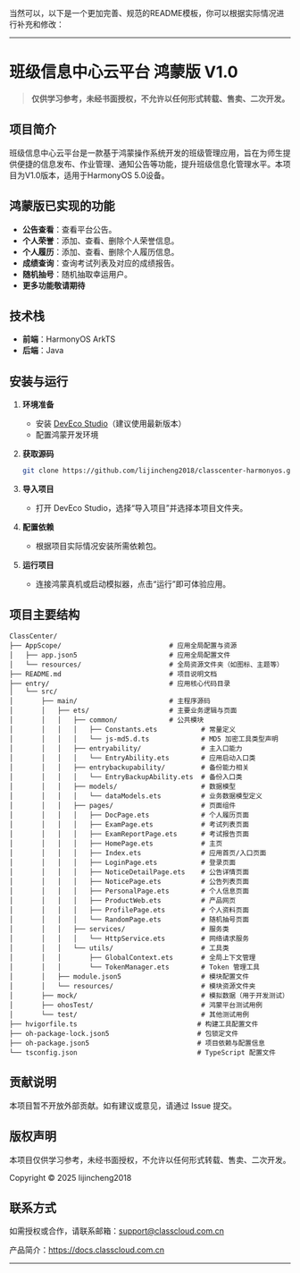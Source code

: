 当然可以，以下是一个更加完善、规范的README模板，你可以根据实际情况进行补充和修改：

---

# 班级信息中心云平台 鸿蒙版 V1.0

> **仅供学习参考，未经书面授权，不允许以任何形式转载、售卖、二次开发。**

## 项目简介

班级信息中心云平台是一款基于鸿蒙操作系统开发的班级管理应用，旨在为师生提供便捷的信息发布、作业管理、通知公告等功能，提升班级信息化管理水平。本项目为V1.0版本，适用于HarmonyOS 5.0设备。

## 鸿蒙版已实现的功能

- **公告查看**：查看平台公告。
- **个人荣誉**：添加、查看、删除个人荣誉信息。
- **个人履历**：添加、查看、删除个人履历信息。
- **成绩查询**：查询考试列表及对应的成绩报告。
- **随机抽号**：随机抽取幸运用户。
- **更多功能敬请期待**

## 技术栈

- **前端**：HarmonyOS ArkTS
- **后端**：Java

## 安装与运行

1. **环境准备**
    - 安装 [DevEco Studio](https://developer.harmonyos.com/cn/develop/deveco-studio)（建议使用最新版本）
    - 配置鸿蒙开发环境

2. **获取源码**
   ```bash
   git clone https://github.com/lijincheng2018/classcenter-harmonyos.git
   ```

3. **导入项目**
    - 打开 DevEco Studio，选择“导入项目”并选择本项目文件夹。

4. **配置依赖**
    - 根据项目实际情况安装所需依赖包。

5. **运行项目**
    - 连接鸿蒙真机或启动模拟器，点击“运行”即可体验应用。

## 项目主要结构

```
ClassCenter/
├── AppScope/                           # 应用全局配置与资源
│   ├── app.json5                       # 应用全局配置文件
│   └── resources/                      # 全局资源文件夹（如图标、主题等）
├── README.md                           # 项目说明文档
├── entry/                              # 应用核心代码目录
│   └── src/
│       ├── main/                       # 主程序源码
│       │   ├── ets/                    # 主要业务逻辑与页面
│       │   │   ├── common/             # 公共模块
│       │   │   │   ├── Constants.ets           # 常量定义
│       │   │   │   └── js-md5.d.ts             # MD5 加密工具类型声明
│       │   │   ├── entryability/               # 主入口能力
│       │   │   │   └── EntryAbility.ets        # 应用启动入口类
│       │   │   ├── entrybackupability/         # 备份能力相关
│       │   │   │   └── EntryBackupAbility.ets  # 备份入口类
│       │   │   ├── models/                     # 数据模型
│       │   │   │   └── dataModels.ets          # 业务数据模型定义
│       │   │   ├── pages/                      # 页面组件
│       │   │   │   ├── DocPage.ets             # 个人履历页面
│       │   │   │   ├── ExamPage.ets            # 考试列表页面
│       │   │   │   ├── ExamReportPage.ets      # 考试报告页面
│       │   │   │   ├── HomePage.ets            # 主页
│       │   │   │   ├── Index.ets               # 应用首页/入口页面
│       │   │   │   ├── LoginPage.ets           # 登录页面
│       │   │   │   ├── NoticeDetailPage.ets    # 公告详情页面
│       │   │   │   ├── NoticePage.ets          # 公告列表页面
│       │   │   │   ├── PersonalPage.ets        # 个人信息页面
│       │   │   │   ├── ProductWeb.ets          # 产品网页
│       │   │   │   ├── ProfilePage.ets         # 个人资料页面
│       │   │   │   └── RandomPage.ets          # 随机抽号页面
│       │   │   ├── services/                   # 服务类
│       │   │   │   └── HttpService.ets         # 网络请求服务
│       │   │   └── utils/                      # 工具类
│       │   │       ├── GlobalContext.ets       # 全局上下文管理
│       │   │       └── TokenManager.ets        # Token 管理工具
│       │   ├── module.json5                    # 模块配置文件
│       │   └── resources/                      # 模块资源文件夹
│       ├── mock/                               # 模拟数据（用于开发测试）
│       ├── ohosTest/                           # 鸿蒙平台测试用例
│       └── test/                               # 其他测试用例
├── hvigorfile.ts                              # 构建工具配置文件
├── oh-package-lock.json5                      # 包锁定文件
├── oh-package.json5                           # 项目依赖与配置信息
└── tsconfig.json                              # TypeScript 配置文件
```

## 贡献说明

本项目暂不开放外部贡献。如有建议或意见，请通过 Issue 提交。

## 版权声明

本项目仅供学习参考，未经书面授权，不允许以任何形式转载、售卖、二次开发。

Copyright © 2025 lijincheng2018

## 联系方式

如需授权或合作，请联系邮箱：support@classcloud.com.cn

产品简介：https://docs.classcloud.com.cn

---

